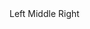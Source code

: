 ﻿<BSButtonGroup>
    <BSButton Color="BSColor.Primary">Left</BSButton>
    <BSButton Color="BSColor.Secondary">Middle</BSButton>
    <BSButton Color="BSColor.Success">Right</BSButton>
</BSButtonGroup>